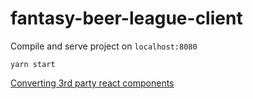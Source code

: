 # fantasy-beer-league-client

Compile and serve project on `localhost:8080`

`yarn start`

[Converting 3rd party react components](https://github.com/fable-compiler/fable-react/blob/master/docs/using-third-party-react-components.md)
